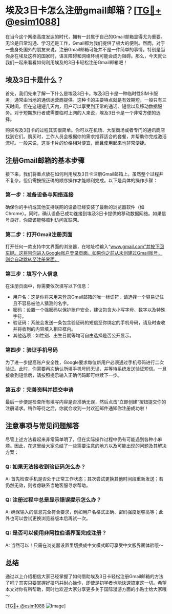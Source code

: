 # 埃及3日卡怎么注册gmail邮箱？[[TG💪+ @esim1088](https://t.me/s/esim1088)]

在当今这个网络高度发达的时代，拥有一封属于自己的Gmail邮箱显得尤为重要。无论是日常沟通、学习还是工作，Gmail都为我们提供了极大的便利。然而，对于一些身处国外的朋友来说，注册Gmail邮箱可能并不是一件简单的事情。特别是当你身在埃及这样的国家时，语言障碍和网络环境可能会成为阻碍。那么，今天就让我们一起来看看如何利用埃及的3日卡轻松注册Gmail邮箱吧！

## 埃及3日卡是什么？

首先，我们先来了解一下什么是埃及3日卡。埃及3日卡是一种临时性SIM卡服务，通常由当地的通信运营商提供。这种卡的主要特点就是有效期短，一般只有三天时间，但在这短短几天内，用户可以享受到正常的通话、短信以及移动数据服务。对于短期旅行者或需要临时上网的人来说，埃及3日卡是一个非常方便的选择。

购买埃及3日卡的过程其实很简单。你可以在机场、大型商场或者专门的通讯商店找到它们。购买时，工作人员会根据你的需求推荐适合的套餐，并帮助你完成激活流程。一般来说，这类卡片的价格相对便宜，而且使用起来也非常便捷。

## 注册Gmail邮箱的基本步骤

接下来，我们将重点放在如何利用埃及3日卡注册Gmail邮箱上。虽然整个过程并不复杂，但仍需按照正确的顺序操作才能顺利完成。以下是具体的操作步骤：

### 第一步：准备设备与网络连接

确保你的手机或其他支持联网的设备已经安装了最新的浏览器软件（如Chrome）。同时，确认设备已成功连接到埃及3日卡提供的移动数据网络。如果信号良好，你应该能够顺利访问互联网。

### 第二步：打开Gmail注册页面

打开任何一款支持中文界面的浏览器，在地址栏输入“www.gmail.com”并按下回车键。这将带你进入Google账户登录页面。如果你之前从未创建过Gmail账号，则会自动跳转至注册界面。

### 第三步：填写个人信息

在注册页面中，你需要依次填写以下信息：
- 用户名：这是你将来用来登录Gmail邮箱的唯一标识符，请选择一个容易记住且不容易被他人猜测的名字。
- 密码：设置一个强密码以保护账户安全，建议包含大小写字母、数字以及特殊字符。
- 验证码：系统会发送一条包含验证码的短信至你绑定的手机号码，请及时查收并将收到的内容填入相应框内。
- 其他选项：如性别、出生日期等均可自由选择是否公开显示。

### 第四步：验证手机号码

为了进一步提高账户安全性，Google要求每位新用户必须通过手机号码进行二次验证。此时，你需要再次确认所填手机号码无误，并等待系统发送验证短信。一旦接收到短信后，请按照提示输入正确代码即可继续下一步。

### 第五步：完善资料并提交申请

最后一步便是检查所有填写内容是否准确无误，然后点击“立即创建”按钮提交你的注册请求。稍作等待之后，你就会收到一封欢迎邮件通知你注册成功啦！

## 注意事项与常见问题解答

尽管上述方法看起来非常简单明了，但在实际操作过程中仍有可能遇到各种小麻烦。因此，在这里给大家总结了一些需要注意的地方以及可能出现的问题及其解决方案：

### Q: 如果无法接收到验证码怎么办？
A: 首先检查手机是否处于正常工作状态；其次尝试更换其他时间段重新发送；若仍然无效，则考虑联系当地客服寻求帮助。

### Q: 注册过程中总是显示错误提示怎么办？
A: 确保输入的信息完全符合要求，例如用户名格式正确、密码强度足够高等；此外也可以尝试更换浏览器版本后再试一次。

### Q: 是否可以使用非阿拉伯语界面完成注册？
A: 当然可以！只需在浏览器设置里切换成中文模式即可享受中文版界面体验哦～

## 总结

通过以上介绍相信大家已经掌握了如何借助埃及3日卡轻松注册Gmail邮箱的方法了吧？其实只要掌握好技巧并耐心操作，即使是初学者也能快速搞定这一切。希望本文对你有所帮助，同时也欢迎大家分享更多关于国际漫游方面的小贴士给大家哦～

[[TG💪+ @esim1088](https://t.me/s/esim1088) ![Image](https://i.postimg.cc/4NQfJmqS/Snipaste-2025-05-13-00-14-12.png)]